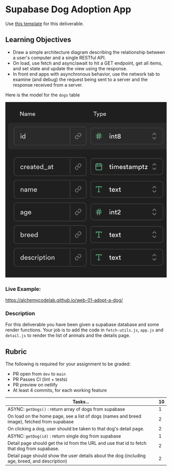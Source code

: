 # Supabase Dog Adoption App

Use [this template](https://github.com/alchemycodelab/half-baked-web-01-adopt-a-dog) for this deliverable.

## Learning Objectives

-   Draw a simple architecture diagram describing the relationship between a user's computer and a single RESTful API.
-   On load, use fetch and async/await to hit a GET endpoint, get all items, and set state and update the view using the response.
-   In front end apps with asynchronous behavior, use the network tab to examine (and debug) the request being sent to a server and the response received from a server.

Here is the model for the `dogs` table

![model of dogs table](./dogs-model.png)

### Live Example:

https://alchemycodelab.github.io/web-01-adopt-a-dog/

### Description

For this deliverable you have been given a supabase database and some render functions. Your job is to add the code in `fetch-utils.js`, `app.js` and `detail.js` to render the list of animals and the details page.

## Rubric

The following is required for your assignment to be graded:

-   PR open from `dev` to `main`
-   PR Passes CI (lint + tests)
-   PR preview on netlify
-   At least 4 commits, for each working feature

| Tasks...                                                                                       | **10** |
| ---------------------------------------------------------------------------------------------- | ------ |
| ASYNC: `getDogs()` : return array of dogs from supabase                                        | 1      |
| On load on the home page, see a list of dogs (names and breed image), fetched from supabase    | 2      |
| On clicking a dog, user should be taken to that dog's detail page.                             | 2      |
| ASYNC: `getDog(id)` : return single dog from supabase                                          | 1      |
| Detail page should get the id from the URL and use that id to fetch that dog from supabase.    | 2      |
| Detail page should show the user details about the dog (including age, breed, and description) | 2      |

<!-- init commit -->
